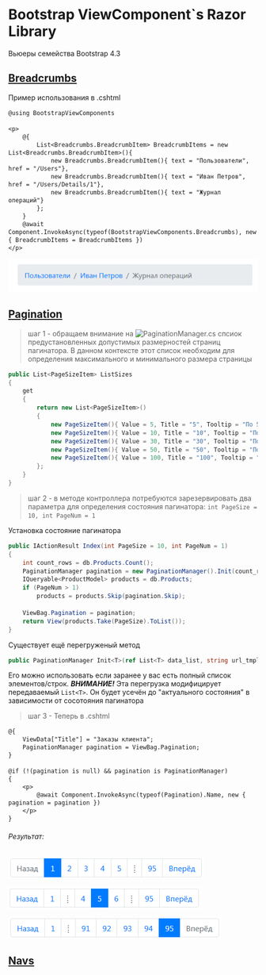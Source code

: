 # Bootstrap ViewComponent`s Razor Library
Вьюеры семейства Bootstrap 4.3

## [Breadcrumbs](https://getbootstrap.com/docs/4.3/components/breadcrumb/)
Пример использования в .cshtml
```cshtml
@using BootstrapViewComponents

<p>
    @{
        List<Breadcrumbs.BreadcrumbItem> BreadcrumbItems = new List<Breadcrumbs.BreadcrumbItem>(){
            new Breadcrumbs.BreadcrumbItem(){ text = "Пользователи", href = "/Users"},
            new Breadcrumbs.BreadcrumbItem(){ text = "Иван Петров", href = "/Users/Details/1"},
            new Breadcrumbs.BreadcrumbItem(){ text = "Журнал операций"}
        };
    }
    @await Component.InvokeAsync(typeof(BootstrapViewComponents.Breadcrumbs), new { BreadcrumbItems = BreadcrumbItems })
</p>
```

![Bootstrap - breadcrumb demo](./demo/Breadcrumb.png)

## [Pagination](https://getbootstrap.com/docs/4.3/components/pagination/)

> шаг 1 - обращаем внимание на ![PaginationManager.cs](https://github.com/badhitman/BootstrapViewComponentsRazorLibrary/blob/master/Service/PaginationManager.cs) спсиок предустановленных допустимых размерностей страниц пагинатора.
В данном контексте этот список необходим для определения максимального и минимального размера страницы

```c#
public List<PageSizeItem> ListSizes
{
	get
	{
		return new List<PageSizeItem>()
		{
			new PageSizeItem(){ Value = 5, Title = "5", Tooltip = "По 5 элементов на странице" },
			new PageSizeItem(){ Value = 10, Title = "10", Tooltip = "По 10 элементов на странице" },
			new PageSizeItem(){ Value = 30, Title = "30", Tooltip = "По 30 элементов на странице" },
			new PageSizeItem(){ Value = 50, Title = "50", Tooltip = "По 50 элементов на странице" },
			new PageSizeItem(){ Value = 100, Title = "100", Tooltip = "По 100 элементов на странице" }
		};
	}
}
```

> шаг 2 - в методе контроллера потребуются зарезервировать два параметра для определения состояния пагинатора: `int PageSize = 10, int PageNum = 1`


Установка состояние пагинатора
```c#
public IActionResult Index(int PageSize = 10, int PageNum = 1)
{
	int count_rows = db.Products.Count();
	PaginationManager pagination = new PaginationManager().Init(count_rows, this.HttpContext.Request.Path.Value + "?", PageNum, PageSize);
	IQueryable<ProductModel> products = db.Products;
	if (PageNum > 1)
		products = products.Skip(pagination.Skip);
	
	ViewBag.Pagination = pagination;
	return View(products.Take(PageSize).ToList());
}
```

Существует ещё перегруженый метод 
```c#
public PaginationManager Init<T>(ref List<T> data_list, string url_tmpl, int _PageNum, int _PageSize)
```
Его можно использовать если заранее у вас есть полный список элементов/строк.
***ВНИМАНИЕ!*** 
Эта перегрузка модифицирует передаваемый `List<T>`. Он будет усечён до "актуального состояния" в зависимости от сосотояния пагинатора

> шаг 3 - Теперь в .cshtml 

```cshtml
@{
    ViewData["Title"] = "Заказы клиента";
    PaginationManager pagination = ViewBag.Pagination;
}

@if (!(pagination is null) && pagination is PaginationManager)
{
    <p>
        @await Component.InvokeAsync(typeof(Pagination).Name, new { pagination = pagination })
    </p>
}
```

###### Результат:

![Bootstrap - pagination demo 1](./demo/Pagination.png)

![Bootstrap - pagination demo 2](./demo/Pagination2.png)

![Bootstrap - pagination demo 3](./demo/Pagination3.png)


## [Navs](https://getbootstrap.com/docs/4.3/components/navs/)
